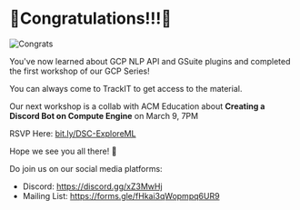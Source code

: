 # 🎊Congratulations!!!🎊

![Congrats](https://media.giphy.com/media/xT0xezQGU5xCDJuCPe/giphy.gif)

You've now learned about GCP NLP API and GSuite plugins and completed the first workshop of our GCP Series!

You can always come to TrackIT to get access to the material.

Our next workshop is a collab with ACM Education about **Creating a Discord Bot on Compute Engine** on March 9, 7PM

RSVP Here: [bit.ly/DSC-ExploreML](bit.ly/DSC-ExploreML)

Hope we see you all there! 🤗


Do join us on our social media platforms:
- Discord: https://discord.gg/xZ3MwHj 
- Mailing List: https://forms.gle/fHkai3qWopmpq6UR9
